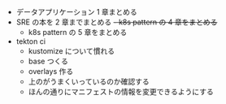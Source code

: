 - データアプリケーション 1 章まとめる
- SRE の本を 2 章までまとめる
  ~~- k8s pattern の 4 章をまとめる~~
  - k8s pattern の 5 章をまとめる
- tekton ci
  - kustomize について慣れる
  - base つくる
  - overlays 作る
  - 上のがうまくいっているのか確認する
  - ほんの通りにマニフェストの情報を変更できるようにする
